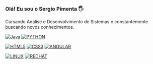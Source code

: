### Olá! Eu sou o Sergio Pimenta 🖐️ 
Cursando Análise e Desenvolvimento de Sistemas e constantemente buscando novos conhecimentos. 

[![Java](https://img.shields.io/badge/Java-ED8B00?style=for-the-badge&logo=openjdk&logoColor=white)](https://github.com/p1m3nt4) [![PYTHON](https://img.shields.io/badge/Python-14354C?style=for-the-badge&logo=python&logoColor=white)](https://github.com/p1m3nt4)

[![HTML5](https://img.shields.io/badge/HTML5-E34F26?style=for-the-badge&logo=html5&logoColor=white)](https://github.com/p1m3nt4)
[![CSS3](https://img.shields.io/badge/CSS3-1572B6?style=for-the-badge&logo=css3&logoColor=white)](https://github.com/p1m3nt4)
[![ANGULAR](https://img.shields.io/badge/Angular-DD0031?style=for-the-badge&logo=angular&logoColor=white)](https://github.com/p1m3nt4)


[![LINUX](https://img.shields.io/badge/Linux-FCC624?style=for-the-badge&logo=linux&logoColor=black)](https://github.com/p1m3nt4)
[![REDHAT](https://img.shields.io/badge/Red%20Hat-EE0000?style=for-the-badge&logo=redhat&logoColor=white)](https://github.com/p1m3nt4)

